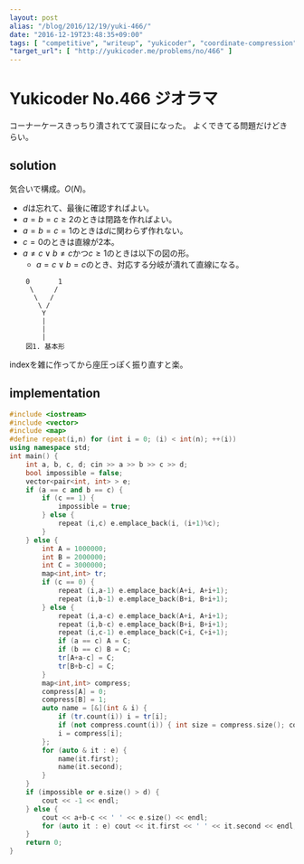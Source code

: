 ```yaml
---
layout: post
alias: "/blog/2016/12/19/yuki-466/"
date: "2016-12-19T23:48:35+09:00"
tags: [ "competitive", "writeup", "yukicoder", "coordinate-compression" ]
"target_url": [ "http://yukicoder.me/problems/no/466" ]
---
```


# Yukicoder No.466 ジオラマ

コーナーケースきっちり潰されてて涙目になった。
よくできてる問題だけどきらい。

## solution

気合いで構成。$O(N)$。

-   $d$は忘れて、最後に確認すればよい。
-   $a = b = c \ge 2$のときは閉路を作ればよい。
-   $a = b = c = 1$のときは$d$に関わらず作れない。
-   $c = 0$のときは直線が$2$本。
-   $a \ne c \lor b \ne c$かつ$c \ge 1$のときは以下の図の形。
    -   $a = c \lor b = c$のとき、対応する分岐が潰れて直線になる。

```
    0       1
     \     /
      \   /
       \ /
        Y
        |
        |
        |
    図1. 基本形
```

indexを雑に作ってから座圧っぽく振り直すと楽。

## implementation

``` c++
#include <iostream>
#include <vector>
#include <map>
#define repeat(i,n) for (int i = 0; (i) < int(n); ++(i))
using namespace std;
int main() {
    int a, b, c, d; cin >> a >> b >> c >> d;
    bool impossible = false;
    vector<pair<int, int> > e;
    if (a == c and b == c) {
        if (c == 1) {
            impossible = true;
        } else {
            repeat (i,c) e.emplace_back(i, (i+1)%c);
        }
    } else {
        int A = 1000000;
        int B = 2000000;
        int C = 3000000;
        map<int,int> tr;
        if (c == 0) {
            repeat (i,a-1) e.emplace_back(A+i, A+i+1);
            repeat (i,b-1) e.emplace_back(B+i, B+i+1);
        } else {
            repeat (i,a-c) e.emplace_back(A+i, A+i+1);
            repeat (i,b-c) e.emplace_back(B+i, B+i+1);
            repeat (i,c-1) e.emplace_back(C+i, C+i+1);
            if (a == c) A = C;
            if (b == c) B = C;
            tr[A+a-c] = C;
            tr[B+b-c] = C;
        }
        map<int,int> compress;
        compress[A] = 0;
        compress[B] = 1;
        auto name = [&](int & i) {
            if (tr.count(i)) i = tr[i];
            if (not compress.count(i)) { int size = compress.size(); compress[i] = size; }
            i = compress[i];
        };
        for (auto & it : e) {
            name(it.first);
            name(it.second);
        }
    }
    if (impossible or e.size() > d) {
        cout << -1 << endl;
    } else {
        cout << a+b-c << ' ' << e.size() << endl;
        for (auto it : e) cout << it.first << ' ' << it.second << endl;
    }
    return 0;
}
```
